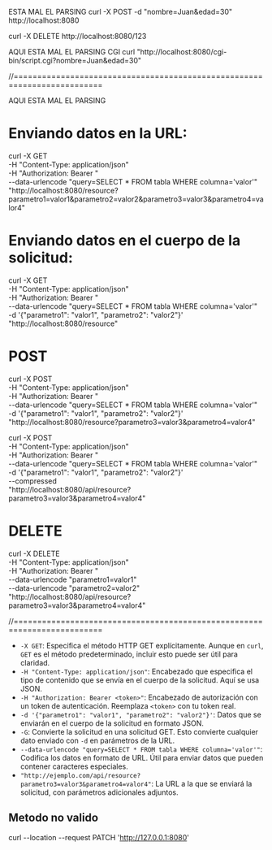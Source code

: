 ESTA MAL EL PARSING
curl -X POST -d "nombre=Juan&edad=30" http://localhost:8080

curl -X DELETE http://localhost:8080/123

AQUI ESTA MAL EL PARSING
CGI
curl "http://localhost:8080/cgi-bin/script.cgi?nombre=Juan&edad=30"


//=========================================================================

AQUI ESTA MAL EL PARSING

# Enviando datos en la URL:

curl -X GET \
     -H "Content-Type: application/json" \
     -H "Authorization: Bearer <token>" \
     --data-urlencode "query=SELECT * FROM tabla WHERE columna='valor'" \
     "http://localhost:8080/resource?parametro1=valor1&parametro2=valor2&parametro3=valor3&parametro4=valor4"

# Enviando datos en el cuerpo de la solicitud:

curl -X GET \
     -H "Content-Type: application/json" \
     -H "Authorization: Bearer <token>" \
     --data-urlencode "query=SELECT * FROM tabla WHERE columna='valor'" \
     -d '{"parametro1": "valor1", "parametro2": "valor2"}' \
     "http://localhost:8080/resource"

# POST

curl -X POST \
     -H "Content-Type: application/json" \
     -H "Authorization: Bearer <token>" \
     --data-urlencode "query=SELECT * FROM tabla WHERE columna='valor'" \
     -d '{"parametro1": "valor1", "parametro2": "valor2"}' \
     "http://localhost:8080/resource?parametro3=valor3&parametro4=valor4"

curl -X POST \
     -H "Content-Type: application/json" \
     -H "Authorization: Bearer <token>" \
     --data-urlencode "query=SELECT * FROM tabla WHERE columna='valor'" \
     -d '{"parametro1": "valor1", "parametro2": "valor2"}' \
     --compressed \
     "http://localhost:8080/api/resource?parametro3=valor3&parametro4=valor4"

# DELETE

curl -X DELETE \
     -H "Content-Type: application/json" \
     -H "Authorization: Bearer <token>" \
     --data-urlencode "parametro1=valor1" \
     --data-urlencode "parametro2=valor2" \
     "http://localhost:8080/api/resource?parametro3=valor3&parametro4=valor4"


//=========================================================================


- `-X GET`: Especifica el método HTTP GET explícitamente. Aunque en `curl`, `GET` es el método predeterminado, incluir esto puede ser útil para claridad.
- `-H "Content-Type: application/json"`: Encabezado que especifica el tipo de contenido que se envía en el cuerpo de la solicitud. Aquí se usa JSON.
- `-H "Authorization: Bearer <token>"`: Encabezado de autorización con un token de autenticación. Reemplaza `<token>` con tu token real.
- `-d '{"parametro1": "valor1", "parametro2": "valor2"}'`: Datos que se enviarán en el cuerpo de la solicitud en formato JSON.
- `-G`: Convierte la solicitud en una solicitud GET. Esto convierte cualquier dato enviado con `-d` en parámetros de la URL.
- `--data-urlencode "query=SELECT * FROM tabla WHERE columna='valor'"`: Codifica los datos en formato de URL. Útil para enviar datos que pueden contener caracteres especiales.
- `"http://ejemplo.com/api/resource?parametro3=valor3&parametro4=valor4"`: La URL a la que se enviará la solicitud, con parámetros adicionales adjuntos.



## Metodo no valido
curl --location --request PATCH 'http://127.0.0.1:8080'